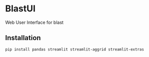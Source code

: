 # BlastUI
Web User Interface for blast

## Installation
```
pip install pandas streamlit streamlit-aggrid streamlit-extras 
```
